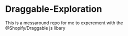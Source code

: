 # Draggable-Exploration
This is a messaround repo for me to experement with the @Shopify/Draggable js libary
